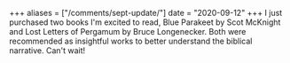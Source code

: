 +++
aliases = ["/comments/sept-update/"]
date = "2020-09-12"
+++
I just purchased two books I'm excited to read, Blue Parakeet by Scot McKnight and Lost Letters of Pergamum by Bruce Longenecker. Both were recommended as insightful works to better understand the biblical narrative. Can't wait!
